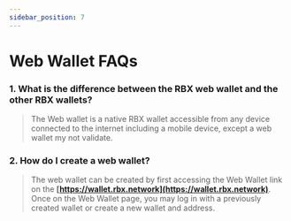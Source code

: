 ```yaml
---
sidebar_position: 7
---
```


# Web Wallet FAQs

### 1. What is the difference between the RBX web wallet and the other RBX wallets?

> The Web wallet is a native RBX wallet accessible from any device connected to the internet including a mobile device, except a web wallet my not validate.

### 2. How do I create a web wallet?

> The web wallet can be created by first accessing the Web Wallet link on the **[https://wallet.rbx.network](https://wallet.rbx.network)**. Once on the Web Wallet page, you may log in with a previously created wallet or create a new wallet and address.
